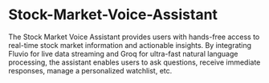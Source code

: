 # Stock-Market-Voice-Assistant
The Stock Market Voice Assistant provides users with hands-free access to real-time stock market information and actionable insights. By integrating Fluvio for live data streaming and Groq for ultra-fast natural language processing, the assistant enables users to ask questions, receive immediate responses, manage a personalized watchlist, etc.
